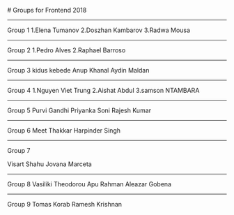 # Groups for Frontend 2018

---
Group 1
1.Elena Tumanov
2.Doszhan Kambarov
3.Radwa Mousa

---

Group 2
1.Pedro Alves
2.Raphael Barroso

---

Group 3
kidus kebede
Anup Khanal
Aydin Maldan

---

 Group 4
 1.Nguyen Viet Trung
 2.Aishat Abdul
 3.samson NTAMBARA

---

Group 5
Purvi Gandhi
Priyanka Soni
Rajesh Kumar

---

Group 6
Meet Thakkar
Harpinder Singh

---

Group 7

Visart Shahu
Jovana Marceta

---

Group 8
Vasiliki Theodorou
Apu Rahman
Aleazar Gobena

---

Group 9
Tomas Korab
Ramesh Krishnan
